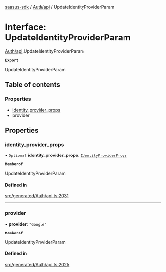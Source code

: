 [saasus-sdk](../README.md) / [Auth/api](../modules/Auth_api.md) / UpdateIdentityProviderParam

# Interface: UpdateIdentityProviderParam

[Auth/api](../modules/Auth_api.md).UpdateIdentityProviderParam

**`Export`**

UpdateIdentityProviderParam

## Table of contents

### Properties

- [identity\_provider\_props](Auth_api.UpdateIdentityProviderParam.md#identity_provider_props)
- [provider](Auth_api.UpdateIdentityProviderParam.md#provider)

## Properties

### identity\_provider\_props

• `Optional` **identity\_provider\_props**: [`IdentityProviderProps`](Auth_api.IdentityProviderProps.md)

**`Memberof`**

UpdateIdentityProviderParam

#### Defined in

[src/generated/Auth/api.ts:2031](https://github.com/saasus-platform/saasus-sdk-javascript/blob/997c544/src/generated/Auth/api.ts#L2031)

___

### provider

• **provider**: ``"Google"``

**`Memberof`**

UpdateIdentityProviderParam

#### Defined in

[src/generated/Auth/api.ts:2025](https://github.com/saasus-platform/saasus-sdk-javascript/blob/997c544/src/generated/Auth/api.ts#L2025)
